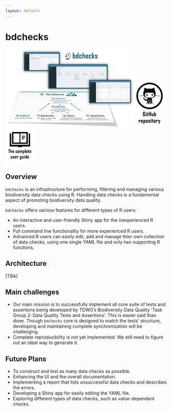 ```yaml
---
layout: default
---
```


# bdchecks

<img src="assets/images/bdchecks_bdverse.png" alt="bdchecks in the bdverse" width="400"/>
<a href="https://github.com/bd-R/bdchecks" target="_blank"><img src="assets/images/github_repo.png" alt="bdchecks GitHub repository" title= "Open bdchecks repository" width="90"/></a>
   <a href="https://bd-r.github.io/bdchecks-guide/" target="_blank"><img src="assets/images/user_guide.png" alt="bdchecks user guide" title= "Open the complete user guide" width="90"/></a>


## Overview

`bdchecks` is an infrastructure for performing, filtering and managing various biodiversity data checks using R. Handling data checks is a fundamental aspect of promoting biodiversity data quality.

`bdchecks` offers various features for different types of R users:
* An interactive and user-friendly Shiny app for the inexperienced R users.
* Full command line functionality for more experienced R users.
* Advanced R users can easily edit, add and manage thier own collection of data checks, using one single YAML file and only two supporting R functions.

## Architecture

[TBA]

## Main challenges

* Our main mission is to successfully implement all core suite of tests and assertions being developed by TDWG’s Biodiversity Data Quality 'Task Group 2: Data Quality Tests and Assertions'. This is easier said than done. Though `bdchecks` core is designed to match the tests' structure, developing and maintaining complete synchronization will be challenging.
* Complete reproducibility is not yet implemented. We still need to figure out an ideal way to generate it. 

## Future Plans

* To construct and test as many data checks as possible.
* Enhancing the UI and the overall documentation.
* Implementing a report that lists unsuccessful data checks and describes the errors. 
* Developing a Shiny app for easily editing the YAML file.
* Exploring different types of data checks, such as value-dependent checks.






